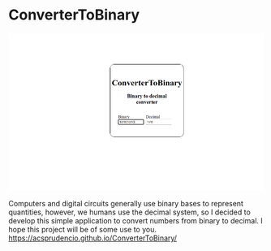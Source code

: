 # ConverterToBinary

![](preview.png)

Computers and digital circuits generally use binary bases to represent quantities, however, we humans use the decimal system, so I decided to develop this simple application to convert numbers from binary to decimal. I hope this project will be of some use to you.
https://acsprudencio.github.io/ConverterToBinary/

